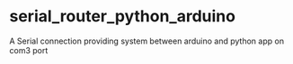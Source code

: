 # serial_router_python_arduino
A Serial connection providing system between arduino and python app on com3 port
